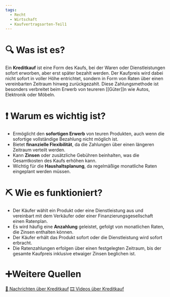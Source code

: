 ```yaml
---
tags:
  - Recht
  - Wirtschaft
  - Kaufvertragsarten-Teil1
---
```

# 🔍 Was ist es?
Ein **Kreditkauf** ist eine Form des Kaufs, bei der Waren oder Dienstleistungen sofort erworben, aber erst später bezahlt werden. Der Kaufpreis wird dabei nicht sofort in voller Höhe entrichtet, sondern in Form von Raten über einen vereinbarten Zeitraum hinweg zurückgezahlt. Diese Zahlungsmethode ist besonders verbreitet beim Erwerb von teureren [[Güter]]n wie Autos, Elektronik oder Möbeln.

# ❗ Warum es wichtig ist?
- Ermöglicht den **sofortigen Erwerb** von teuren Produkten, auch wenn die sofortige vollständige Bezahlung nicht möglich ist.
- Bietet **finanzielle Flexibilität**, da die Zahlungen über einen längeren Zeitraum verteilt werden.
- Kann **Zinsen** oder zusätzliche Gebühren beinhalten, was die Gesamtkosten des Kaufs erhöhen kann.
- Wichtig für die **Haushaltsplanung**, da regelmäßige monatliche Raten eingeplant werden müssen.

# ⛏ Wie es funktioniert?
- Der Käufer wählt ein Produkt oder eine Dienstleistung aus und vereinbart mit dem Verkäufer oder einer Finanzierungsgesellschaft einen Ratenplan.
- Es wird häufig eine **Anzahlung** geleistet, gefolgt von monatlichen Raten, die Zinsen enthalten können.
- Der Käufer erhält das Produkt sofort oder die Dienstleistung wird sofort erbracht.
- Die Ratenzahlungen erfolgen über einen festgelegten Zeitraum, bis der gesamte Kaufpreis inklusive etwaiger Zinsen beglichen ist.

# ➕Weitere Quellen
[📄 Nachrichten über Kreditkauf](https://www.google.com/search?q=Kreditkauf&tbm=nws)
[🎞 Videos über Kreditkauf](https://www.google.com/search?q=Kreditkauf&tbm=vid)
